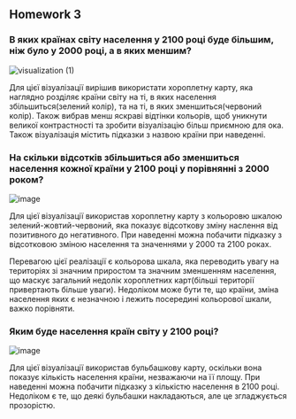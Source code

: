 ## Homework 3

###  В яких країнах світу населення у 2100 році буде більшим, ніж було у 2000 році, а в яких меншим?
![visualization (1)](https://user-images.githubusercontent.com/44812624/146208030-4465888b-b001-47bf-aa39-17f2bb842ea2.png)

Для цієї візуалізації вирішив використати хороплетну карту, яка наглядно розділяє країни світу на ті, в яких населення збільшиться(зелений колір), та на ті, в яких зменшиться(червоний колір). Також вибрав менш яскраві відтінки кольорів, щоб уникнути великої контрастності та зробити візуалізацію більш приємною для ока. Також візуалізація містить підказки з назвою країни при наведенні.

###  На скільки відсотків збільшиться або зменшиться населення кожної країни у 2100 році у порівнянні з 2000 роком? 
![image](https://user-images.githubusercontent.com/44812624/146210706-f4eb3891-8fc2-42a0-8f98-825159618f9e.png)

Для цієї візуалізації використав хороплетну карту з кольоровю шкалою зелений-жовтий-червоний, яка показує відсоткову зміну наслення від позитивного до негативного. При наведенні можна побачити підказку з відсотковою зміною населення та значеннями у 2000 та 2100 роках.

Перевагою цієї реалізації є кольорова шкала, яка переводить увагу на територіях зі значним приростом та значним зменшенням населення, що маскує загальний недолік хороплетних карт(більші території привертають більше уваги). Недоліком може бути те, що країни, зміна населення яких є незначною і лежить посередині кольорової шкали, важко порівняти.

### Яким буде населення країн світу у 2100 році?
![image](https://user-images.githubusercontent.com/44812624/146286176-9f93944b-eb2e-45a9-b9ef-6072812093d4.png)

Для цієї візуалізації використав бульбашкову карту, оскільки вона показує кількість населення країни, незважаючи на її площу.  При наведенні можна побачити підказку з кількістю населення в 2100 році. Недоліком є те, що деякі бульбашки накладаються, але це згладжується прозорістю.

